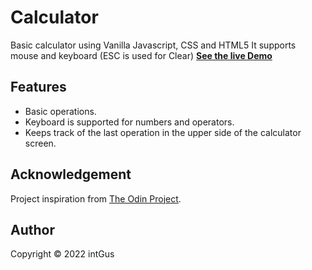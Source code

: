 # Calculator

Basic calculator using Vanilla Javascript, CSS and HTML5
It supports mouse and keyboard (ESC is used for Clear) [__See the live Demo__](https://intgus.github.io/calculator/)

## Features

* Basic operations.
* Keyboard is supported for numbers and operators.
* Keeps track of the last operation in the upper side of the calculator screen.

## Acknowledgement

Project inspiration from [The Odin Project](https://www.theodinproject.com/home).

## Author

Copyright &copy; 2022 intGus
